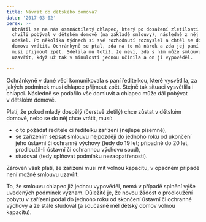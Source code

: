 ```yaml
---
title: Návrat do dětského domova?
date: '2017-03-02'
perex: >-
  Obrátil se na nás osmnáctiletý chlapec, který po dosažení zletilosti ještě
  chvíli pobýval v dětském domově (na základě smlouvy), následně z něj však
  odešel. Po několika týdnech si své rozhodnutí rozmyslel a chtěl se do dětského
  domova vrátit. Ochránkyně se ptal, zda na to má nárok a zda jej paní ředitelka
  musí přijmout zpět. Sdělila mu totiž, že neví, zda s ním může smlouvu znovu
  uzavřít, když už tak v minulosti jednou učinila a on ji vypověděl.

---
```



<p>Ochránkyně v dané věci komunikovala s&nbsp;paní ředitelkou, které vysvětlila, za jakých podmínek musí chlapce přijmout zpět. Stejně tak situaci vysvětlila i chlapci. Následně se podařilo vše domluvit a chlapec může dál pobývat v&nbsp;dětském domově.</p><p>Platí, že pokud mladý dospělý (čerstvě zletilý)&nbsp;chce zůstat v&nbsp;dětském domově, nebo se do něj chce vrátit, musí:</p><ul><li>o to požádat ředitele či ředitelku zařízení (nejlépe písemně),</li><li>se zařízením sepsat smlouvu nejpozději do jednoho roku od ukončení jeho ústavní či ochranné výchovy (tedy do 19 let; případně do 20 let, prodloužil-li ústavní či ochrannou výchovu soud),</li><li>studovat (tedy splňovat podmínku nezaopatřenosti).</li></ul><p>Zároveň však platí, že zařízení musí mít volnou kapacitu, v&nbsp;opačném případě není možné smlouvu uzavřít.&nbsp;</p><p>To, že smlouvu chlapec již jednou vypověděl, nemá v&nbsp;případě splnění výše uvedených podmínek význam. Důležité je, že novou žádost o prodloužení pobytu v zařízení podal do jednoho roku od skončení ústavní či ochranné výchovy a že stále studoval (a současně měl dětský domov volnou kapacitu). </p>&nbsp;

